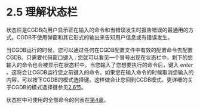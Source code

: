 2.5 理解状态栏
==========

状态栏是CGDB向用户显示正在输入的命令和当错误发生时报告错误的最通用的方式。CGDB不使用弹窗和其它形式的输出来告知用户信息或有错误发生。

当CGDB运行的时候，您可以通过任何在CGDB配置文件中有效的配置命令去配置CGDB。只需要代码窗口键入 *:* 您就可以看见一个冒号出现在状态栏中，剩下的您输入的命令也会被显示在状态栏中。当您输入了您想要执行的命令后，键入 *enter* 。这将会让CGDB运行您之前键入的命令。如果您在输入命令的时候取消您输入的内容，可以按下CGDB的模式选择键。这样做会让您回到CGDB模式。更详细的关于CGDB的模式选择键参见[2.6节](<2.6.md>)。

状态栏中可使用的全部命令的列表在[第4章](<4.0.md>)。